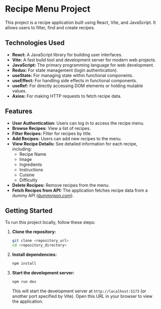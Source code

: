 # Recipe Menu Project

This project is a recipe application built using React, Vite, and JavaScript. It allows users to filter, find and create recipes.

## Technologies Used

*   **React:** A JavaScript library for building user interfaces.
*   **Vite:** A fast build tool and development server for modern web projects.
*   **JavaScript:** The primary programming language for web development.
*   **Redux:** For state management (login authentication).
*   **useState:** For managing state within functional components.
*   **useEffect:** For handling side effects in functional components.
*   **useRef:** For directly accessing DOM elements or holding mutable values.
*   **Axios:** For making HTTP requests to fetch recipe data.

## Features

*   **User Authentication:**  Users can log in to access the recipe menu.
*   **Browse Recipes:** View a list of recipes.
*   **Filter Recipes:** Filter for recipes by title.
*   **Add Recipes:** Users can add new recipes to the menu.
*   **View Recipe Details:** See detailed information for each recipe, including:
    *   Recipe Name
    *   Image
    *   Ingredients
    *   Instructions
    *   Cuisine
    *   Difficulty
*   **Delete Recipes:** Remove recipes from the menu.
*   **Fetch Recipes from API:**  The application fetches recipe data from a dummy API ([dummyjson.com](https://dummyjson.com/)).

## Getting Started

To run this project locally, follow these steps:

1.  **Clone the repository:**
    ```bash
    git clone <repository_url>
    cd <repository_directory>
    ```

2.  **Install dependencies:**
    ```bash
    npm install
    ```

3.  **Start the development server:**
    ```bash
    npm run dev
    ```

    This will start the development server at `http://localhost:5173` (or another port specified by Vite). Open this URL in your browser to view the application.
